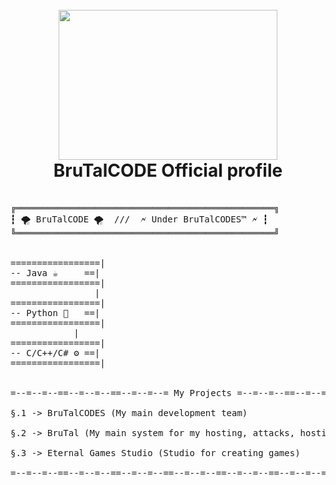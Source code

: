 <h1 align="center">
  <br>
    <img src="https://s7.gifyu.com/images/yt5scom-Animation-blue-backgroun-1.gif" width="350" height="240">
    <br>
    BruTalCODE Official profile
    <br>
</h1>

<pre>

╔═════════════════════════════════════════════════╗
┇ 🌪️ BruTalCODE 🌪️  ///  🗲 Under BruTalCODES™ 🗲 ┇
╚═════════════════════════════════════════════════╝


=================|
-- Java ☕     ==|
=================|
                |
=================|
-- Python 🐍   ==|
=================|
		    |
=================|
-- C/C++/C# ⚙️ ==| 
=================|


=--=--=--==--=--=--==--=--=--= My Projects =--=--=--==--=--=--==--=--=--=

§.1 -> BruTalCODES (My main development team)

§.2 -> BruTal (My main system for my hosting, attacks, hosting and more things...)

§.3 -> Eternal Games Studio (Studio for creating games)

=--=--=--==--=--=--==--=--=--==--=--=--==--=--=--==--=--=--==--=--=--==--=
